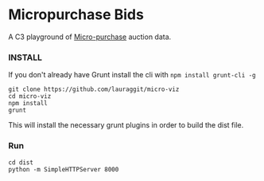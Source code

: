 # Micropurchase Bids

A C3 playground of [Micro-purchase](https://micropurchase.18f.gov) auction data.


### INSTALL
If you don't already have Grunt install the cli with `npm install grunt-cli -g`

```
git clone https://github.com/lauraggit/micro-viz
cd micro-viz
npm install
grunt
```

This will install the necessary grunt plugins in order to build the dist file.

### Run
```
cd dist
python -m SimpleHTTPServer 8000
```
